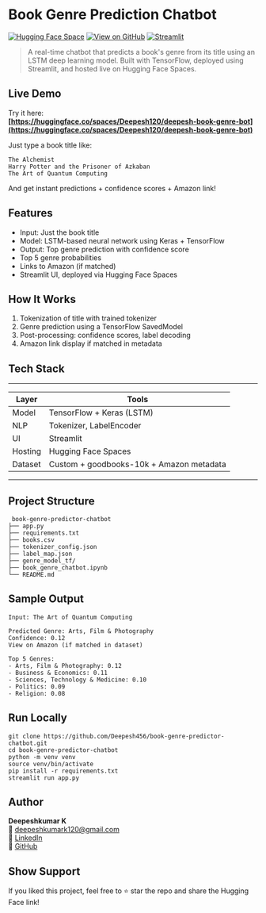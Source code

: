 # Book Genre Prediction Chatbot

[![Hugging Face Space](https://img.shields.io/badge/HuggingFace-Live_App-yellow?logo=huggingface)](https://huggingface.co/spaces/Deepesh120/deepesh-book-genre-bot)
[![View on GitHub](https://img.shields.io/badge/GitHub-Repo-blue?logo=github)](https://github.com/Deepesh456/book_genre_predictor_chatbot)
[![Streamlit](https://img.shields.io/badge/Streamlit-Deployed-success?logo=streamlit)](https://huggingface.co/spaces/Deepesh120/deepesh-book-genre-bot)

> A real-time chatbot that predicts a book's genre from its title using an LSTM deep learning model. Built with TensorFlow, deployed using Streamlit, and hosted live on Hugging Face Spaces.

## Live Demo

Try it here:  
**[https://huggingface.co/spaces/Deepesh120/deepesh-book-genre-bot](https://huggingface.co/spaces/Deepesh120/deepesh-book-genre-bot)**

Just type a book title like:

```
The Alchemist  
Harry Potter and the Prisoner of Azkaban  
The Art of Quantum Computing
```

And get instant predictions + confidence scores + Amazon link!

## Features

- Input: Just the book title  
- Model: LSTM-based neural network using Keras + TensorFlow  
- Output: Top genre prediction with confidence score  
- Top 5 genre probabilities  
- Links to Amazon (if matched)  
- Streamlit UI, deployed via Hugging Face Spaces

## How It Works

1. Tokenization of title with trained tokenizer  
2. Genre prediction using a TensorFlow SavedModel  
3. Post-processing: confidence scores, label decoding  
4. Amazon link display if matched in metadata

## Tech Stack
------------------------------------------------------
|  Layer  |            Tools                         |
|---------|------------------------------------------|
| Model   | TensorFlow + Keras (LSTM)                |
| NLP     | Tokenizer, LabelEncoder                  |
| UI      | Streamlit                                |
| Hosting | Hugging Face Spaces                      |
| Dataset | Custom + goodbooks-10k + Amazon metadata |
------------------------------------------------------

##  Project Structure

```
 book-genre-predictor-chatbot
├── app.py
├── requirements.txt
├── books.csv
├── tokenizer_config.json
├── label_map.json
├── genre_model_tf/
├── book_genre_chatbot.ipynb
└── README.md
```

## Sample Output

```
Input: The Art of Quantum Computing

Predicted Genre: Arts, Film & Photography  
Confidence: 0.12  
View on Amazon (if matched in dataset)

Top 5 Genres:
- Arts, Film & Photography: 0.12  
- Business & Economics: 0.11  
- Sciences, Technology & Medicine: 0.10  
- Politics: 0.09  
- Religion: 0.08
```

## Run Locally

```
git clone https://github.com/Deepesh456/book-genre-predictor-chatbot.git  
cd book-genre-predictor-chatbot  
python -m venv venv  
source venv/bin/activate  
pip install -r requirements.txt  
streamlit run app.py
```

## Author

**Deepeshkumar K**   
📧 deepeshkumark120@gmail.com  
🔗 [LinkedIn](https://linkedin.com/in/deepeshkumark)  
🔗 [GitHub](https://github.com/Deepesh456)

## Show Support

If you liked this project, feel free to ⭐ star the repo and share the Hugging Face link!
